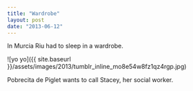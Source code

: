 ```yaml
---
title: "Wardrobe"
layout: post
date: "2013-06-12"
---
```


In Murcia Riu had to sleep in a wardrobe.

![yo yo]({{ site.baseurl }}/assets/images/2013/tumblr_inline_mo8e54w8fz1qz4rgp.jpg)

Pobrecita de Piglet wants to call Stacey, her social worker.
